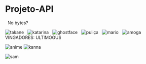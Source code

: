 # Projeto-API
&nbsp;
No bytes?
&nbsp;

![takane](https://user-images.githubusercontent.com/94016306/167963728-2c3c7112-ad3f-4747-994f-efaa45c29b50.gif)
&nbsp;
![katarina](https://i.imgur.com/x92mB5h.gif)
&nbsp;
![ghostface](https://user-images.githubusercontent.com/94016306/167962626-6cea4450-eff4-4a37-bd0e-4972abca17f9.gif)
&nbsp;
![puliça](https://user-images.githubusercontent.com/94016306/167963972-c8fe6d85-9da7-44ad-856e-d6daa4853fe5.gif)
&nbsp;
![mario](https://user-images.githubusercontent.com/94016306/167964387-db491f58-1d26-41e2-8cd0-2520523f2c51.gif)
&nbsp;
![amoga](https://user-images.githubusercontent.com/94016306/167964317-33e09b17-3340-43df-bfb0-718ea1aa0964.gif)
&nbsp;
VINGADORES: ULTIMOGUS

![anime](https://user-images.githubusercontent.com/94016306/167965299-757a98dc-9e16-4d98-ac5e-cc36becb6ce2.gif)
![kanna](https://user-images.githubusercontent.com/94016306/167965295-851e614f-9cba-489f-86a2-e7c4805c9b5b.gif)

![sam](https://user-images.githubusercontent.com/94016306/167965855-4730d313-7c32-4e75-8051-53bd71c5797d.gif)
